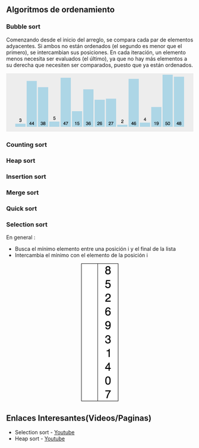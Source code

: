 ## Algoritmos de ordenamiento

### Bubble sort
Comenzando desde el inicio del arreglo, se compara cada par de elementos adyacentes. Si ambos no están ordenados (el segundo es menor que el primero), se intercambian sus posiciones. En cada iteración, un elemento menos necesita ser evaluados (el último), ya que no hay más elementos a su derecha que necesiten ser comparados, puesto que ya están ordenados.

<p align="center">
  <img  src="https://github.com/syordya/CSUNSA-EDA/blob/master/Practica01/images/burbuja.gif">
</p>

### Counting sort
### Heap sort
### Insertion sort
### Merge sort
### Quick sort
### Selection sort
En general : 
 - Busca el mínimo elemento entre una posición i y el final de la lista
 - Intercambia el mínimo con el elemento de la posición i
 
 <p align="center">
  <img  src="https://github.com/syordya/CSUNSA-EDA/blob/master/Practica01/images/selectionGif.gif">
</p>

## Enlaces Interesantes(Videos/Paginas)
* Selection sort - [Youtube](https://www.youtube.com/watch?v=GUDLRan2DWM)
* Heap sort - [Youtube](https://www.youtube.com/watch?v=2DmK_H7IdTo)
